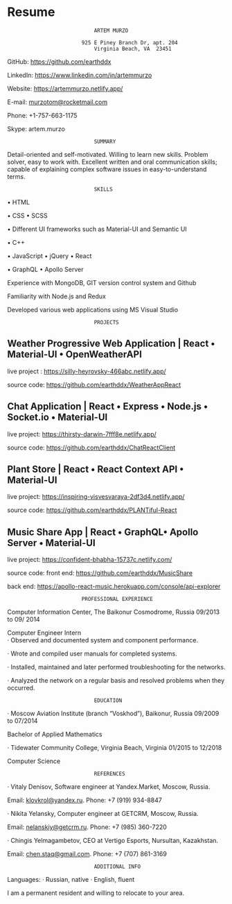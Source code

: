 # Resume
								ARTEM MURZO

							925 E Piney Branch Dr, apt. 204 	
							    Virginia Beach, VA  23451   	 
								

GitHub: https://github.com/earthddx

LinkedIn: https://www.linkedin.com/in/artemmurzo

Website: https://artemmurzo.netlify.app/

E-mail: murzotom@rocketmail.com 

Phone: +1-757-663-1175

Skype: artem.murzo


								SUMMARY 

Detail-oriented and self-motivated. Willing to learn new skills. Problem solver, easy to work with. Excellent written and oral communication skills; capable of explaining complex software issues in easy-to-understand terms.
 

								SKILLS 

• HTML

• CSS • SCSS 

• Different UI frameworks such as Material-UI and Semantic UI

• C++ 

• JavaScript • jQuery • React

• GraphQL • Apollo Server

Experience with MongoDB, GIT version control system and Github

Familiarity with Node.js and Redux

Developed various web applications using MS Visual Studio


								PROJECTS

##	Weather Progressive Web Application | React • Material-UI • OpenWeatherAPI

live project : https://silly-heyrovsky-466abc.netlify.app/

source code: https://github.com/earthddx/WeatherAppReact


##	Chat Application | React • Express • Node.js • Socket.io • Material-UI

live project: https://thirsty-darwin-7fff8e.netlify.app/

source code: https://github.com/earthddx/ChatReactClient


##	Plant Store | React • React Context API • Material-UI

live project: https://inspiring-visvesvaraya-2df3d4.netlify.app/

source code: https://github.com/earthddx/PLANTiful-React


##	Music Share App | React • GraphQL• Apollo Server • Material-UI 

live project: https://confident-bhabha-15737c.netlify.com/

source code: front end: https://github.com/earthddx/MusicShare

back end: https://apollo-react-music.herokuapp.com/console/api-explorer
			    

							PROFESSIONAL EXPERIENCE

Computer Information Center, The Baikonur Cosmodrome, Russia 						   09/2013 to 09/ 2014 

Computer Engineer Intern															
·	Observed and documented system and component performance.

·	Wrote and compiled user manuals for completed systems.

·	Installed, maintained and later performed troubleshooting for the networks.

·	Analyzed the network on a regular basis and resolved problems when they occurred.



								EDUCATION 

·	Moscow Aviation Institute (branch “Voskhod”), Baikonur, Russia 					    09/2009 to 07/2014

Bachelor of Applied Mathematics    

·	Tidewater Community College, Virginia Beach, Virginia 								    01/2015 to 12/2018

Computer Science		                                   
	   

								REFERENCES

·	Vitaly Denisov, Software engineer at Yandex.Market, Moscow, Russia.

Email: klovkrol@yandex.ru. Phone: +7 (919) 934-8847

·	Nikita Yelansky, Computer engineer at GETCRM, Moscow, Russia. 

Email: nelanskiy@getcrm.ru. Phone: +7 (985) 360-7220

·	Chingis Yelmagambetov, CEO at Vertigo Esports, Nursultan, Kazakhstan. 

Email: chen.staq@gmail.com. Phone: +7 (707) 861-3169



								ADDITIONAL INFO

Languages:
·	Russian, native
·	English, fluent

I am a permanent resident and willing to relocate to your area.


